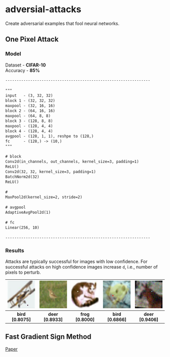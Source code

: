 # adversial-attacks
Create adversarial examples that fool neural networks.


## One Pixel Attack

### Model
Dataset - **CIFAR-10**  
Accuracy - **85%**

```
----------------------------------------------------------------

"""
input   - (3, 32, 32)
block 1 - (32, 32, 32)
maxpool - (32, 16, 16)
block 2 - (64, 16, 16)
maxpool - (64, 8, 8)
block 3 - (128, 8, 8)
maxpool - (128, 4, 4)
block 4 - (128, 4, 4)
avgpool - (128, 1, 1), reshpe to (128,)
fc      - (128,) -> (10,)
"""

# block
Conv2d(in_channels, out_channels, kernel_size=3, padding=1)
ReLU()
Conv2d(32, 32, kernel_size=3, padding=1)
BatchNorm2d(32)
ReLU()

#
MaxPool2d(kernel_size=2, stride=2)

# avgpool
AdaptiveAvgPool2d(1)

# fc
Linear(256, 10)

----------------------------------------------------------------
```




### Results  

Attacks are typically successful for images with low confidence. For successful attacks on high confidence images increase `d`, i.e., number of pixels to perturb.

| ![airplane](one-pixel-attack/images/airplane_bird_8075.png) | ![bird](one-pixel-attack/images/bird_deer_8933.png) | ![cat](one-pixel-attack/images/cat_frog_8000.png)  |         ![frog](one-pixel-attack/images/frog_bird_6866.png) |  ![horse](one-pixel-attack/images/horse_deer_9406.png)  |
|:------------------------------------------:|:----------------------------------:|:---------------------------------:|:-----------------------------------------:|:--------------------------------------:|  
| **bird [0.8075]**                   |               **deer [0.8933]**           |  **frog [0.8000]**                |                        **bird [0.6866]**   |       **deer [0.9406]**                |





## Fast Gradient Sign Method 

[Paper](https://arxiv.org/abs/1412.6572)
